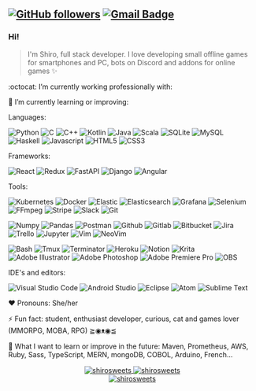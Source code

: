 <div align="left">

[![GitHub followers](https://img.shields.io/github/followers/shirosweets?label=Follow&style=social)](https://github.com/shirosweets/?tab=follow) [![Gmail Badge](https://img.shields.io/badge/-vsv.dev.solft@gmail.com-c14438?style=flat-square&logo=Gmail&logoColor=white&link=mailto:vsv.dev.solft@gmail.com)](mailto:vsv.dev.solft@gmail.com)</div>
---

### Hi!
> I'm Shiro, full stack developer. I love developing small offline games for smartphones and PC, bots on Discord and addons for online games ✨

:octocat: I’m currently working professionally with:</p>

🌱 I’m currently learning or improving:</p>

Languages:</p>

![Python](https://img.shields.io/badge/-Python-05122A?style=flat&logo=python)
![C](https://img.shields.io/badge/-C-05122A?style=flat&logo=c)
![C++](https://img.shields.io/badge/-C++-05122A?style=flat&logo=cplusplus)
![Kotlin](https://img.shields.io/badge/-Kotlin-05122A?style=flat&logo=kotlin)
![Java](https://img.shields.io/badge/-Java-05122A?style=flat&logo=java)
![Scala](https://img.shields.io/badge/-Scala-05122A?style=flat&logo=scala)
![SQLite](https://img.shields.io/badge/-SQLite-05122A?style=flat&logo=SQLite)
![MySQL](https://img.shields.io/badge/-MySQL-05122A?style=flat&logo=MySQL)
![Haskell](https://img.shields.io/badge/-Haskell-05122A?style=flat&logo=Haskell)
![Javascript](https://img.shields.io/badge/-Javascript-05122A?style=flat&logo=javascript)
![HTML5](https://img.shields.io/badge/-HTML-05122A?style=flat&logo=html5)
![CSS3](https://img.shields.io/badge/-CSS-05122A?style=flat&logo=css3)

Frameworks:</p>

![React](https://img.shields.io/badge/-React-05122A?style=flat&logo=react)
![Redux](https://img.shields.io/badge/-Redux-05122A?style=flat&logo=redux)
![FastAPI](https://img.shields.io/badge/-fastAPI-05122A?style=flat&logo=fastAPI)
![Django](https://img.shields.io/badge/-Django-05122A?style=flat&logo=django)
![Angular](https://img.shields.io/badge/-Angular-05122A?style=flat&logo=angular)

Tools:</p>

![Kubernetes](https://img.shields.io/badge/-Kubernetes-05122A?style=flat&logo=Kubernetes)
![Docker](https://img.shields.io/badge/-Docker-05122A?style=flat&logo=docker)
![Elastic](https://img.shields.io/badge/-Elastic-05122A?style=flat&logo=Elastic)
![Elasticsearch](https://img.shields.io/badge/-Elasticsearch-05122A?style=flat&logo=Elasticsearch)
![Grafana](https://img.shields.io/badge/-Grafana-05122A?style=flat&logo=Grafana)
![Selenium](https://img.shields.io/badge/-Selenium-05122A?style=flat&logo=Selenium)
![FFmpeg](https://img.shields.io/badge/-FFmpeg-05122A?style=flat&logo=FFmpeg)
![Stripe](https://img.shields.io/badge/-Stripe-05122A?style=flat&logo=Stripe)
![Slack](https://img.shields.io/badge/-Slack-05122A?style=flat&logo=Slack)
![Git](https://img.shields.io/badge/-Git-05122A?style=flat&logo=git)

![Numpy](https://img.shields.io/badge/-Numpy-05122A?style=%27flat%27&logo=numpy)
![Pandas](https://img.shields.io/badge/-Pandas-05122A?style=flat&logo=pandas)
![Postman](https://img.shields.io/badge/-Postman-05122A?style=flat&logo=Postman)
![Github](https://img.shields.io/badge/-Github-05122A?style=flat&logo=Github)
![Gitlab](https://img.shields.io/badge/-Gitlab-05122A?style=flat&logo=Gitlab)
![Bitbucket](https://img.shields.io/badge/-Bitbucket-05122A?style=flat&logo=bitbucket)
![Jira](https://img.shields.io/badge/-Jira-05122A?style=flat&logo=jira)
![Trello](https://img.shields.io/badge/-Trello-05122A?style=flat&logo=Trello)
![Jupyter](https://img.shields.io/badge/-Jupyter-05122A?style=flat&logo=jupyter)
![Vim](https://img.shields.io/badge/-Vim-05122A?style=flat&logo=vim)
![NeoVim](https://img.shields.io/badge/-NeoVim-05122A?style=flat&logo=neovim)

![Bash](https://img.shields.io/badge/-Bash-05122A?style=flat&logo=gnu-bash)
![Tmux](https://img.shields.io/badge/-Tmux-05122A?style=%27flat%27&logo=tmux)
![Terminator](https://img.shields.io/badge/-Terminator-05122A?style=%27flat%27&logo=Terminator)
![Heroku](https://img.shields.io/badge/-Heroku-05122A?style=flat&logo=heroku)
![Notion](https://img.shields.io/badge/-Notion-05122A?style=flat&logo=Notion)
![Krita](https://img.shields.io/badge/-Krita-05122A?style=flat&logo=Krita)
![Adobe Illustrator](https://img.shields.io/badge/-Illustrator-05122A?style=flat&logo=adobe-illustrator)
![Adobe Photoshop](https://img.shields.io/badge/-Photoshop-05122A?style=flat&logo=adobe-photoshop)
![Adobe Premiere Pro](https://img.shields.io/badge/-Premiere-05122A?style=flat&logo=adobe-premiere-pro)
![OBS](https://img.shields.io/badge/-OBS_Studio-05122A?style=flat&logo=obs-studio)

IDE's and editors:</p>

![Visual Studio Code](https://img.shields.io/badge/-VSC-05122A?style=flat&logo=visual-studio-code)
![Android Studio](https://img.shields.io/badge/-Android_Studio-05122A?style=flat&logo=android-studio)
![Eclipse](https://img.shields.io/badge/-Eclipse-05122A?style=flat&logo=Eclipse)
![Atom](https://img.shields.io/badge/-Atom-05122A?style=flat&logo=Atom)
![Sublime Text](https://img.shields.io/badge/-SublimeText-05122A?style=flat&logo=sublimeText)

♥ Pronouns: She/her

⚡ Fun fact: student, enthusiast developer, curious, cat and games lover (MMORPG, MOBA, RPG) ≧◉ᴥ◉≦

🌈 What I want to learn or improve in the future: Maven, Prometheus, AWS, Ruby, Sass, TypeScript, MERN, mongoDB, COBOL, Arduino, French...

<p align="center">
  <a href="https://github.com/shirosweets/">
    <img align="center" src="https://github-readme-stats.vercel.app/api?username=shirosweets&show_icons=true&count_private=true&locale=en&theme=radical" alt="shirosweets">
    <img align="center" src="https://github-readme-streak-stats.herokuapp.com/?user=shirosweets&locale=en&theme=radical" alt="shirosweets"/><br>
    <img align="center" src="https://github-profile-trophy.vercel.app/?username=shirosweets&row=2&column=3&theme=radical" alt="shirosweets"/>
  </a>
</p>